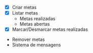 - [x] Criar metas
- [x] Listar metas
    - Metas realizadas 
    - Metas abertas
- [x] Marcar/Desmarcar metas realizadas
- Remover metas
- Sistema de mensagens